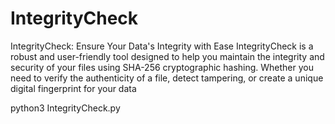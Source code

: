 # IntegrityCheck
IntegrityCheck: Ensure Your Data's Integrity with Ease  IntegrityCheck is a robust and user-friendly tool designed to help you maintain the integrity and security of your files using SHA-256 cryptographic hashing. Whether you need to verify the authenticity of a file, detect tampering, or create a unique digital fingerprint for your data


python3 IntegrityCheck.py
